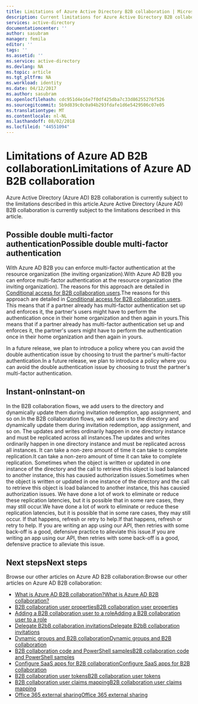 ```yaml
---
title: Limitations of Azure Active Directory B2B collaboration | Microsoft Docs
description: Current limitations for Azure Active Directory B2B collaboration preview
services: active-directory
documentationcenter: ''
author: sasubram
manager: femila
editor: ''
tags: ''
ms.assetid: ''
ms.service: active-directory
ms.devlang: NA
ms.topic: article
ms.tgt_pltfrm: NA
ms.workload: identity
ms.date: 04/12/2017
ms.author: sasubram
ms.openlocfilehash: cdc951d4e16e7f0df425dba7c33d86255276f526
ms.sourcegitcommit: 5b9d839c0c0a94b293fdafe1d6e5429506c07e05
ms.translationtype: MT
ms.contentlocale: nl-NL
ms.lasthandoff: 08/02/2018
ms.locfileid: "44551094"
---
```

# <a name="limitations-of-azure-ad-b2b-collaboration"></a><span data-ttu-id="6023d-103">Limitations of Azure AD B2B collaboration</span><span class="sxs-lookup"><span data-stu-id="6023d-103">Limitations of Azure AD B2B collaboration</span></span>
<span data-ttu-id="6023d-104">Azure Active Directory (Azure AD) B2B collaboration is currently subject to the limitations described in this article.</span><span class="sxs-lookup"><span data-stu-id="6023d-104">Azure Active Directory (Azure AD) B2B collaboration is currently subject to the limitations described in this article.</span></span>

## <a name="possible-double-multi-factor-authentication"></a><span data-ttu-id="6023d-105">Possible double multi-factor authentication</span><span class="sxs-lookup"><span data-stu-id="6023d-105">Possible double multi-factor authentication</span></span>
<span data-ttu-id="6023d-106">With Azure AD B2B you can enforce multi-factor authentication at the resource organization (the inviting organization).</span><span class="sxs-lookup"><span data-stu-id="6023d-106">With Azure AD B2B you can enforce multi-factor authentication at the resource organization (the inviting organization).</span></span> <span data-ttu-id="6023d-107">The reasons for this approach are detailed in [Conditional access for B2B collaboration users](active-directory-b2b-mfa-instructions.md).</span><span class="sxs-lookup"><span data-stu-id="6023d-107">The reasons for this approach are detailed in [Conditional access for B2B collaboration users](active-directory-b2b-mfa-instructions.md).</span></span> <span data-ttu-id="6023d-108">This means that if a partner already has multi-factor authentication set up and enforces it, the partner's users might have to perform the authentication once in their home organization and then again in yours.</span><span class="sxs-lookup"><span data-stu-id="6023d-108">This means that if a partner already has multi-factor authentication set up and enforces it, the partner's users might have to perform the authentication once in their home organization and then again in yours.</span></span>

<span data-ttu-id="6023d-109">In a future release, we plan to introduce a policy where you can avoid the double authentication issue by choosing to trust the partner's multi-factor authentication.</span><span class="sxs-lookup"><span data-stu-id="6023d-109">In a future release, we plan to introduce a policy where you can avoid the double authentication issue by choosing to trust the partner's multi-factor authentication.</span></span>


## <a name="instant-on"></a><span data-ttu-id="6023d-110">Instant-on</span><span class="sxs-lookup"><span data-stu-id="6023d-110">Instant-on</span></span>
<span data-ttu-id="6023d-111">In the B2B collaboration flows, we add users to the directory and dynamically update them during invitation redemption, app assignment, and so on.</span><span class="sxs-lookup"><span data-stu-id="6023d-111">In the B2B collaboration flows, we add users to the directory and dynamically update them during invitation redemption, app assignment, and so on.</span></span> <span data-ttu-id="6023d-112">The updates and writes ordinarily happen in one directory instance and must be replicated across all instances.</span><span class="sxs-lookup"><span data-stu-id="6023d-112">The updates and writes ordinarily happen in one directory instance and must be replicated across all instances.</span></span> <span data-ttu-id="6023d-113">It can take a non-zero amount of time it can take to complete replication.</span><span class="sxs-lookup"><span data-stu-id="6023d-113">It can take a non-zero amount of time it can take to complete replication.</span></span> <span data-ttu-id="6023d-114">Sometimes when the object is written or updated in one instance of the directory and the call to retrieve this object is load balanced to another instance, this has causied authorization issues.</span><span class="sxs-lookup"><span data-stu-id="6023d-114">Sometimes when the object is written or updated in one instance of the directory and the call to retrieve this object is load balanced to another instance, this has causied authorization issues.</span></span> <span data-ttu-id="6023d-115">We have done a lot of work to eliminate or reduce these replication latencies, but it is possible that in some rare cases, they may still occur.</span><span class="sxs-lookup"><span data-stu-id="6023d-115">We have done a lot of work to eliminate or reduce these replication latencies, but it is possible that in some rare cases, they may still occur.</span></span> <span data-ttu-id="6023d-116">If that happens, refresh or retry to help.</span><span class="sxs-lookup"><span data-stu-id="6023d-116">If that happens, refresh or retry to help.</span></span> <span data-ttu-id="6023d-117">If you are writing an app using our API, then retries with some back-off is a good, defensive practice to alleviate this issue.</span><span class="sxs-lookup"><span data-stu-id="6023d-117">If you are writing an app using our API, then retries with some back-off is a good, defensive practice to alleviate this issue.</span></span>

## <a name="next-steps"></a><span data-ttu-id="6023d-118">Next steps</span><span class="sxs-lookup"><span data-stu-id="6023d-118">Next steps</span></span>

<span data-ttu-id="6023d-119">Browse our other articles on Azure AD B2B collaboration:</span><span class="sxs-lookup"><span data-stu-id="6023d-119">Browse our other articles on Azure AD B2B collaboration:</span></span>

* [<span data-ttu-id="6023d-120">What is Azure AD B2B collaboration?</span><span class="sxs-lookup"><span data-stu-id="6023d-120">What is Azure AD B2B collaboration?</span></span>](active-directory-b2b-what-is-azure-ad-b2b.md)
* [<span data-ttu-id="6023d-121">B2B collaboration user properties</span><span class="sxs-lookup"><span data-stu-id="6023d-121">B2B collaboration user properties</span></span>](active-directory-b2b-user-properties.md)
* [<span data-ttu-id="6023d-122">Adding a B2B collaboration user to a role</span><span class="sxs-lookup"><span data-stu-id="6023d-122">Adding a B2B collaboration user to a role</span></span>](active-directory-b2b-add-guest-to-role.md)
* [<span data-ttu-id="6023d-123">Delegate B2bB collaboration invitations</span><span class="sxs-lookup"><span data-stu-id="6023d-123">Delegate B2bB collaboration invitations</span></span>](active-directory-b2b-delegate-invitations.md)
* [<span data-ttu-id="6023d-124">Dynamic groups and B2B collaboration</span><span class="sxs-lookup"><span data-stu-id="6023d-124">Dynamic groups and B2B collaboration</span></span>](active-directory-b2b-dynamic-groups.md)
* [<span data-ttu-id="6023d-125">B2B collaboration code and PowerShell samples</span><span class="sxs-lookup"><span data-stu-id="6023d-125">B2B collaboration code and PowerShell samples</span></span>](active-directory-b2b-code-samples.md)
* [<span data-ttu-id="6023d-126">Configure SaaS apps for B2B collaboration</span><span class="sxs-lookup"><span data-stu-id="6023d-126">Configure SaaS apps for B2B collaboration</span></span>](active-directory-b2b-configure-saas-apps.md)
* [<span data-ttu-id="6023d-127">B2B collaboration user tokens</span><span class="sxs-lookup"><span data-stu-id="6023d-127">B2B collaboration user tokens</span></span>](active-directory-b2b-user-token.md)
* [<span data-ttu-id="6023d-128">B2B collaboration user claims mapping</span><span class="sxs-lookup"><span data-stu-id="6023d-128">B2B collaboration user claims mapping</span></span>](active-directory-b2b-claims-mapping.md)
* [<span data-ttu-id="6023d-129">Office 365 external sharing</span><span class="sxs-lookup"><span data-stu-id="6023d-129">Office 365 external sharing</span></span>](active-directory-b2b-o365-external-user.md)
